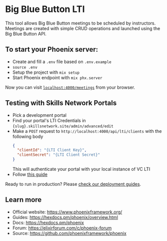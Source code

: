 # Big Blue Button LTI

This tool allows Big Blue Button meetings to be scheduled by instructors. Meetings are created with simple CRUD operations and launched using the Big Blue Button API.

## To start your Phoenix server:

  * Create and fill a `.env` file based on `.env.example`
  * `source .env`
  * Setup the project with `mix setup`
  * Start Phoenix endpoint with `mix phx.server`

Now you can visit [`localhost:4000/meetings`](http://localhost:4000/meetings) from your browser.

## Testing with Skills Network Portals

  * Pick a development portal
  * Find your portal's LTI Credentials in `{slug}.skillsnetwork.site/admin/advanced/edit`
  * Make a `POST` request to `http://localhost:4000/api/lti/clients` with the following body
    ```JSON
    {
      "clientId": "{LTI Client Key}",
      "clientSecret": "{LTI Client Secret}"
    }
    ```
    This will authenticate your portal with your local instance of VC LTI
  * Follow [this guide](https://support.skillsnetwork.site/knowledgebase/articles/1940794-how-do-i-setup-virtual-classroom-for-a-course)

Ready to run in production? Please [check our deployment guides](https://hexdocs.pm/phoenix/deployment.html).

## Learn more

  * Official website: https://www.phoenixframework.org/
  * Guides: https://hexdocs.pm/phoenix/overview.html
  * Docs: https://hexdocs.pm/phoenix
  * Forum: https://elixirforum.com/c/phoenix-forum
  * Source: https://github.com/phoenixframework/phoenix

